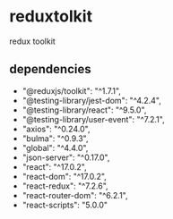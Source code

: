 # reduxtolkit
redux toolkit

## dependencies
  -   "@reduxjs/toolkit": "^1.7.1",
  -  "@testing-library/jest-dom": "^4.2.4",
  -  "@testing-library/react": "^9.5.0",
  -  "@testing-library/user-event": "^7.2.1",
  -  "axios": "^0.24.0",
  -  "bulma": "^0.9.3",
  -  "global": "^4.4.0",
  -  "json-server": "^0.17.0",
  -  "react": "^17.0.2",
  -  "react-dom": "^17.0.2",
  -  "react-redux": "^7.2.6",
  -  "react-router-dom": "^6.2.1",
  -  "react-scripts": "5.0.0"
